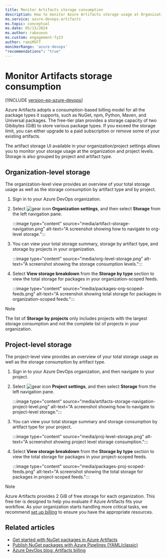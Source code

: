 ```yaml
---
title: Monitor Artifacts storage consumption
description: How to monitor Azure Artifacts storage usage at Organization and Project levels.
ms.service: azure-devops-artifacts
ms.topic: conceptual
ms.date: 05/13/2024
ms.author: rabououn
ms.custom: engagement-fy23
author: ramiMSFT
monikerRange: 'azure-devops'
"recommendations": "true"
---
```


# Monitor Artifacts storage consumption

[!INCLUDE [version-eq-azure-devops](../includes/version-eq-azure-devops.md)]

Azure Artifacts adopts a consumption-based billing model for all the package types it supports, such as NuGet, npm, Python, Maven, and Universal packages. The free-tier plan provides a storage capacity of two Gibibytes (GiB) to store various package types. If you exceed the storage limit, you can either upgrade to a paid subscription or remove some of your existing artifacts.

The artifact storage UI available in your organization/project settings allows you to monitor your storage usage at the organization and project levels. Storage is also grouped by project and artifact type.

## Organization-level storage

The organization-level view provides an overview of your total storage usage as well as the storage consumption by artifact type and by project.

1. Sign in to your Azure DevOps organization.

1. Select ![gear icon](../media/icons/gear-icon.png) **Organization settings**, and then select **Storage** from the left navigation pane.

    :::image type="content" source="media/artifact-storage-navigation.png" alt-text="A screenshot showing how to navigate to org-level storage.":::

1. You can view your total storage summary, storage by artifact type, and storage by projects in your organization.

    :::image type="content" source="media/org-level-storage.png" alt-text="A screenshot showing the storage consumption levels.":::

1. Select **View storage breakdown** from the **Storage by type** section to view the total storage for packages in your organization-scoped feeds.

    :::image type="content" source="media/packages-org-scoped-feeds.png" alt-text="A screenshot showing total storage for packages in organization-scoped feeds.":::

> [!NOTE]
> The list of **Storage by projects** only includes projects with the largest storage consumption and not the complete list of projects in your organization.

## Project-level storage

The project-level view provides an overview of your total storage usage as well as the storage consumption by artifact type.

1. Sign in to your Azure DevOps organization, and then navigate to your project.

1. Select ![gear icon](../media/icons/gear-icon.png) **Project settings**, and then select **Storage** from the left navigation pane.

    :::image type="content" source="media/artifacts-storage-navigation-project-level.png" alt-text="A screenshot showing how to navigate to project-level storage.":::

1. You can view your total storage summary and storage consumption by artifact type for your project.

    :::image type="content" source="media/proj-level-storage.png" alt-text="A screenshot showing project level storage consumption.":::

1. Select **View storage breakdown** from the **Storage by type** section to view the total storage for packages in your project-scoped feeds.

    :::image type="content" source="media/packages-proj-scoped-feeds.png" alt-text="A screenshot showing the total storage for packages in project-scoped feeds.":::

> [!NOTE]
> Azure Artifacts provides 2 GiB of free storage for each organization. This free tier is designed to help you evaluate if Azure Artifacts fits your workflow. As your organization starts handling more critical tasks, we recommend [set up billing](../organizations/billing/set-up-billing-for-your-organization-vs.md#set-up-billing) to ensure you have the appropriate resources.

## Related articles

- [Get started with NuGet packages in Azure Artifacts](get-started-nuget.md)
- [Publish NuGet packages with Azure Pipelines (YAML/classic)](../pipelines/artifacts/nuget.md)
- [Azure DevOps blog: Artifacts billing](https://devblogs.microsoft.com/devops/azure-artifacts-billing-changes-coming-october-2020/)

